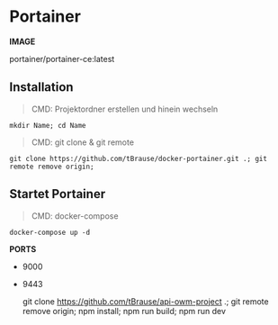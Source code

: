 # Portainer

**IMAGE**

portainer/portainer-ce:latest

## Installation

> CMD: Projektordner erstellen und hinein wechseln

    mkdir Name; cd Name

> CMD: git clone & git remote

    git clone https://github.com/tBrause/docker-portainer.git .; git remote remove origin;

## Startet Portainer

> CMD: docker-compose

    docker-compose up -d

**PORTS**

- 9000
- 9443

    git clone https://github.com/tBrause/api-owm-project .; git remote remove origin; npm install; npm run build; npm run dev